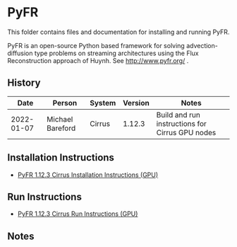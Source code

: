 PyFR
====

This folder contains files and documentation for installing and running PyFR.

PyFR is an open-source Python based framework for solving advection-diffusion type problems on streaming architectures
using the Flux Reconstruction approach of Huynh. See http://www.pyfr.org/ . 

History
-------

Date | Person | System | Version | Notes
---- | -------|--------|---------|------
2022-01-07 | Michael Bareford | Cirrus | 1.12.3 | Build and run instructions for Cirrus GPU nodes

Installation Instructions
-------------------------

* [PyFR 1.12.3 Cirrus Installation Instructions (GPU)](build_pyfr_1.12.3_cirrus_gpu.md)

Run Instructions
----------------

* [PyFR 1.12.3 Cirrus Run Instructions (GPU)](run_pyfr_1.12.3_cirrus_gpu.md)

Notes
-----

